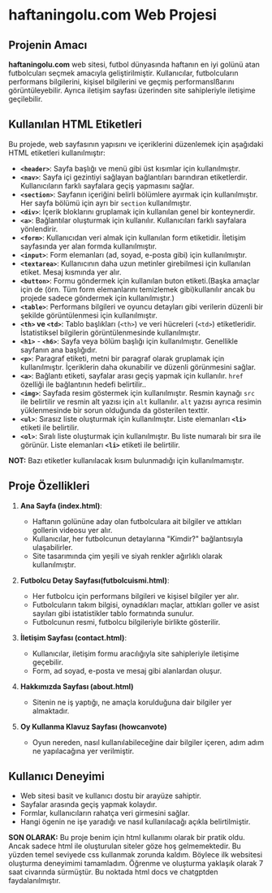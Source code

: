 # **haftaningolu.com Web Projesi**

## **Projenin Amacı**
**haftaningolu.com** web sitesi, futbol dünyasında haftanın en iyi golünü atan futbolcuları seçmek amacıyla geliştirilmiştir. Kullanıcılar, futbolcuların performans bilgilerini, kişisel bilgilerini ve geçmiş performanslßarını görüntüleyebilir. Ayrıca iletişim sayfası üzerinden site sahipleriyle iletişime geçilebilir.

## **Kullanılan HTML Etiketleri**

Bu projede, web sayfasının yapısını ve içeriklerini düzenlemek için aşağıdaki HTML etiketleri kullanılmıştır:

- **`<header>`**: Sayfa başlığı ve menü gibi üst kısımlar için kullanılmıştır.
- **`<nav>`**: Sayfa içi gezintiyi sağlayan bağlantıları barındıran etiketlerdir. Kullanıcıların farklı sayfalara geçiş yapmasını sağlar.
- **`<section>`**: Sayfanın içeriğini belirli bölümlere ayırmak için kullanılmıştır. Her sayfa bölümü için ayrı bir `section` kullanılmıştır.
- **`<div>`**: İçerik bloklarını gruplamak için kullanılan genel bir konteynerdir.
- **`<a>`**: Bağlantılar oluşturmak için kullanılır. Kullanıcıları farklı sayfalara yönlendirir.
- **`<form>`**: Kullanıcıdan veri almak için kullanılan form etiketidir. İletişim sayfasında yer alan formda kullanılmıştır.
- **`<input>`**: Form elemanları (ad, soyad, e-posta gibi) için kullanılmıştır.
- **`<textarea>`**: Kullanıcının daha uzun metinler girebilmesi için kullanılan etiket. Mesaj kısmında yer alır.
- **`<button>`**: Formu göndermek için kullanılan buton etiketi.(Başka amaçlar için de  (örn. Tüm form elemanlarını temizlemek gibi)kullanılır ancak bu projede sadece göndermek için kullanılmıştır.)
- **`<table>`**: Performans bilgileri ve oyuncu detayları gibi verilerin düzenli bir şekilde görüntülenmesi için kullanılmıştır.
- **`<th>` ve `<td>`**: Tablo başlıkları (`<th>`) ve veri hücreleri (`<td>`) etiketleridir. İstatistiksel bilgilerin görüntülenmesinde kullanılmıştır.
- **`<h1>`** - **`<h6>`**: Sayfa veya bölüm başlığı için kullanılmıştır. Genellikle sayfanın ana başlığıdır.
- **`<p>`**: Paragraf etiketi, metni bir paragraf olarak gruplamak için kullanılmıştır. İçeriklerin daha okunabilir ve düzenli görünmesini sağlar.
- **`<a>`**: Bağlantı etiketi, sayfalar arası geçiş yapmak için kullanılır. `href` özelliği ile bağlantının hedefi belirtilir..
- **`<img>`**: Sayfada resim göstermek için kullanılmıştır. Resmin kaynağı `src` ile belirtilir ve resmin alt yazısı için `alt` kullanılır.  `alt` yazısı ayrıca resimin yüklenmesinde bir sorun olduğunda da gösterilen texttir.
- **`<ul>`**: Sırasız liste oluşturmak için kullanılmıştır. Liste elemanları **`<li>`** etiketi ile belirtilir.
- **`<ol>`**: Sıralı liste oluşturmak için kullanılmıştır. Bu liste numaralı bir sıra ile görünür. Liste elemanları **`<li>`** etiketi ile belirtilir.

**NOT:** Bazı etiketler kullanılacak kısım bulunmadığı için kullanılmamıştır.

## **Proje Özellikleri**

1. **Ana Sayfa (index.html)**:
   - Haftanın golününe aday olan futbolculara ait bilgiler ve attıkları gollerin videosu yer alır.
   - Kullanıcılar, her futbolcunun detaylarına "Kimdir?" bağlantısıyla ulaşabilirler.
   - Site tasarımında çim yeşili ve siyah renkler ağırlıklı olarak kullanılmıştır.

2. **Futbolcu Detay Sayfası(futbolcuismi.html)**:
   - Her futbolcu için performans bilgileri ve kişisel bilgiler yer alır.
   - Futbolcuların takım bilgisi, oynadıkları maçlar, attıkları goller ve asist sayıları gibi istatistikler tablo formatında sunulur.
   - Futbolcunun resmi, futbolcu bilgileriyle birlikte gösterilir.

3. **İletişim Sayfası (contact.html)**:
   - Kullanıcılar, iletişim formu aracılığıyla site sahipleriyle iletişime geçebilir.
   - Form, ad soyad, e-posta ve mesaj gibi alanlardan oluşur.

4. **Hakkımızda Sayfası (about.html)**
   - Sitenin ne iş yaptığı, ne amaçla korulduğuna dair bilgiler yer almaktadır.

5. **Oy Kullanma Klavuz Sayfası (howcanvote)**
   - Oyun nereden, nasıl kullanılabileceğine dair bilgiler içeren, adım adım ne yapılacağına yer verilmiştir.

## **Kullanıcı Deneyimi**

- Web sitesi basit ve kullanıcı dostu bir arayüze sahiptir.
- Sayfalar arasında geçiş yapmak kolaydır.
- Formlar, kullanıcıların rahatça veri girmesini sağlar.
- Hangi ögenin ne işe yaradığı ve nasıl kullanılacağı açıkla belirtilmiştir.

**SON OLARAK:** Bu proje benim için html kullanımı olarak bir pratik oldu. Ancak sadece html ile oluşturulan siteler göze hoş gelmemektedir. Bu yüzden temel seviyede css kullanmak zorunda kaldım. Böylece ilk websitesi oluşturma deneyimimi tamamladım. Öğrenme ve oluşturma yaklaşık olarak 7 saat civarında sürmüştür. Bu noktada html docs ve chatgptden faydalanılmıştır.

